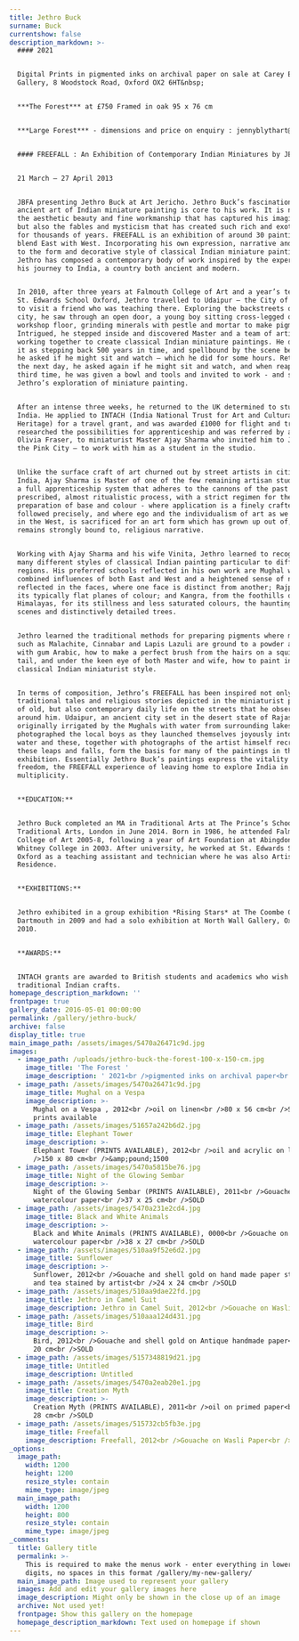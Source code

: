 ```yaml
---
title: Jethro Buck
surname: Buck
currentshow: false
description_markdown: >-
  #### 2021


  Digital Prints in pigmented inks on archival paper on sale at Carey Blyth
  Gallery, 8 Woodstock Road, Oxford OX2 6HT&nbsp;


  ***The Forest*** at £750 Framed in oak 95 x 76 cm


  ***Large Forest*** - dimensions and price on enquiry : jennyblythart@gmail.com


  #### FREEFALL : An Exhibition of Contemporary Indian Miniatures by JETHRO BUCK


  21 March – 27 April 2013


  JBFA presenting Jethro Buck at Art Jericho. Jethro Buck’s fascination with the
  ancient art of Indian miniature painting is core to his work. It is not only
  the aesthetic beauty and fine workmanship that has captured his imagination,
  but also the fables and mysticism that has created such rich and exotic art
  for thousands of years. FREEFALL is an exhibition of around 30 paintings that
  blend East with West. Incorporating his own expression, narrative and scale,
  to the form and decorative style of classical Indian miniature painting,
  Jethro has composed a contemporary body of work inspired by the experience of
  his journey to India, a country both ancient and modern.


  In 2010, after three years at Falmouth College of Art and a year’s teaching at
  St. Edwards School Oxford, Jethro travelled to Udaipur – the City of Lakes -
  to visit a friend who was teaching there. Exploring the backstreets of the
  city, he saw through an open door, a young boy sitting cross-legged on the
  workshop floor, grinding minerals with pestle and mortar to make pigments.
  Intrigued, he stepped inside and discovered Master and a team of artisans
  working together to create classical Indian miniature paintings. He describes
  it as stepping back 500 years in time, and spellbound by the scene before him,
  he asked if he might sit and watch – which he did for some hours. Returning
  the next day, he asked again if he might sit and watch, and when reappearing a
  third time, he was given a bowl and tools and invited to work - and so began
  Jethro’s exploration of miniature painting.


  After an intense three weeks, he returned to the UK determined to study in
  India. He applied to INTACH (India National Trust for Art and Cultural
  Heritage) for a travel grant, and was awarded £1000 for flight and travel. He
  researched the possibilities for apprenticeship and was referred by artist
  Olivia Fraser, to miniaturist Master Ajay Sharma who invited him to Jaipur –
  the Pink City – to work with him as a student in the studio.


  Unlike the surface craft of art churned out by street artists in cities across
  India, Ajay Sharma is Master of one of the few remaining artisan studios with
  a full apprenticeship system that adheres to the cannons of the past – a
  prescribed, almost ritualistic process, with a strict regimen for the
  preparation of base and colour - where application is a finely crafted process
  followed precisely, and where ego and the individualism of art as we know it
  in the West, is sacrificed for an art form which has grown up out of, and
  remains strongly bound to, religious narrative.


  Working with Ajay Sharma and his wife Vinita, Jethro learned to recognise the
  many different styles of classical Indian painting particular to different
  regions. His preferred schools reflected in his own work are Mughal with its
  combined influences of both East and West and a heightened sense of naturalism
  reflected in the faces, where one face is distinct from another; Rajput, with
  its typically flat planes of colour; and Kangra, from the foothills of the
  Himalayas, for its stillness and less saturated colours, the haunting night
  scenes and distinctively detailed trees.


  Jethro learned the traditional methods for preparing pigments where minerals
  such as Malachite, Cinnabar and Lapis Lazuli are ground to a powder and bound
  with gum Arabic, how to make a perfect brush from the hairs on a squirrel’s
  tail, and under the keen eye of both Master and wife, how to paint in
  classical Indian miniaturist style.


  In terms of composition, Jethro’s FREEFALL has been inspired not only by the
  traditional tales and religious stories depicted in the miniaturist paintings
  of old, but also contemporary daily life on the streets that he observed
  around him. Udaipur, an ancient city set in the desert state of Rajasthan, was
  originally irrigated by the Mughals with water from surrounding lakes. Jethro
  photographed the local boys as they launched themselves joyously into the
  water and these, together with photographs of the artist himself recreating
  these leaps and falls, form the basis for many of the paintings in this
  exhibition. Essentially Jethro Buck’s paintings express the vitality and
  freedom, the FREEFALL experience of leaving home to explore India in all its
  multiplicity.


  **EDUCATION:**


  Jethro Buck completed an MA in Traditional Arts at The Prince’s School of
  Traditional Arts, London in June 2014. Born in 1986, he attended Falmouth
  College of Art 2005-8, following a year of Art Foundation at Abingdon &
  Whitney College in 2003. After university, he worked at St. Edwards School,
  Oxford as a teaching assistant and technician where he was also Artist in
  Residence.


  **EXHIBITIONS:**


  Jethro exhibited in a group exhibition *Rising Stars* at The Coombe Gallery,
  Dartmouth in 2009 and had a solo exhibition at North Wall Gallery, Oxford in
  2010.


  **AWARDS:**


  INTACH grants are awarded to British students and academics who wish to learn
  traditional Indian crafts.
homepage_description_markdown: ''
frontpage: true
gallery_date: 2016-05-01 00:00:00
permalink: /gallery/jethro-buck/
archive: false
display_title: true
main_image_path: /assets/images/5470a26471c9d.jpg
images:
  - image_path: /uploads/jethro-buck-the-forest-100-x-150-cm.jpg
    image_title: 'The Forest '
    image_description: ' 2021<br />pigmented inks on archival paper<br />95 x 75 cm framed in oak<br />Limited Ed of 75 Giclee Prints £550'
  - image_path: /assets/images/5470a26471c9d.jpg
    image_title: Mughal on a Vespa
    image_description: >-
      Mughal on a Vespa , 2012<br />oil on linen<br />80 x 56 cm<br />Sold BUT
      prints available
  - image_path: /assets/images/51657a242b6d2.jpg
    image_title: Elephant Tower
    image_description: >-
      Elephant Tower (PRINTS AVAILABLE), 2012<br />oil and acrylic on linen<br
      />150 x 80 cm<br />&amp;pound;1500
  - image_path: /assets/images/5470a5815be76.jpg
    image_title: Night of the Glowing Sembar
    image_description: >-
      Night of the Glowing Sembar (PRINTS AVAILABLE), 2011<br />Gouache on
      watercolour paper<br />37 x 25 cm<br />SOLD
  - image_path: /assets/images/5470a231e2cd4.jpg
    image_title: Black and White Animals
    image_description: >-
      Black and White Animals (PRINTS AVAILABLE), 0000<br />Gouache on
      watercolour paper<br />38 x 27 cm<br />SOLD
  - image_path: /assets/images/510aa9f52e6d2.jpg
    image_title: Sunflower
    image_description: >-
      Sunflower, 2012<br />Gouache and shell gold on hand made paper starched
      and tea stained by artist<br />24 x 24 cm<br />SOLD
  - image_path: /assets/images/510aa9dae22fd.jpg
    image_title: Jethro in Camel Suit
    image_description: Jethro in Camel Suit, 2012<br />Gouache on Wasli paper<br />SOLD
  - image_path: /assets/images/510aaa124d431.jpg
    image_title: Bird
    image_description: >-
      Bird, 2012<br />Gouache and shell gold on Antique handmade paper<br />30 x
      20 cm<br />SOLD
  - image_path: /assets/images/5157348819d21.jpg
    image_title: Untitled
    image_description: Untitled
  - image_path: /assets/images/5470a2eab20e1.jpg
    image_title: Creation Myth
    image_description: >-
      Creation Myth (PRINTS AVAILABLE), 2011<br />oil on primed paper<br />36 x
      28 cm<br />SOLD
  - image_path: /assets/images/515732cb5fb3e.jpg
    image_title: Freefall
    image_description: Freefall, 2012<br />Gouache on Wasli Paper<br />135 x 92 cm<br />SOLD
_options:
  image_path:
    width: 1200
    height: 1200
    resize_style: contain
    mime_type: image/jpeg
  main_image_path:
    width: 1200
    height: 800
    resize_style: contain
    mime_type: image/jpeg
_comments:
  title: Gallery title
  permalink: >-
    This is required to make the menus work - enter everything in lower case, no
    digits, no spaces in this format /gallery/my-new-gallery/
  main_image_path: Image used to represent your gallery
  images: Add and edit your gallery images here
  image_description: Might only be shown in the close up of an image
  archive: Not used yet!
  frontpage: Show this gallery on the homepage
  homepage_description_markdown: Text used on homepage if shown
---
```

